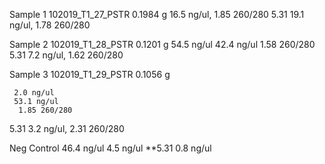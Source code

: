 Sample 1
	102019_T1_27_PSTR
	  0.1984 g
	16.5  ng/ul, 
	1.85  260/280
5.31
	19.1  ng/ul, 
	1.78  260/280

	

Sample 2
	102019_T1_28_PSTR
	 0.1201 g
	 54.5 ng/ul 
	 42.4 ng/ul 
	  1.58 260/280
5.31
	7.2  ng/ul, 
	1.62  260/280

	
Sample 3
	102019_T1_29_PSTR
	0.1056 g
	
	 2.0 ng/ul
	 53.1 ng/ul 
	  1.85 260/280
5.31
	3.2  ng/ul, 
	2.31  260/280

	 
Neg Control
	 46.4 ng/ul
	 4.5 ng/ul
 **5.31
	0.8  ng/ul
	
	
	

